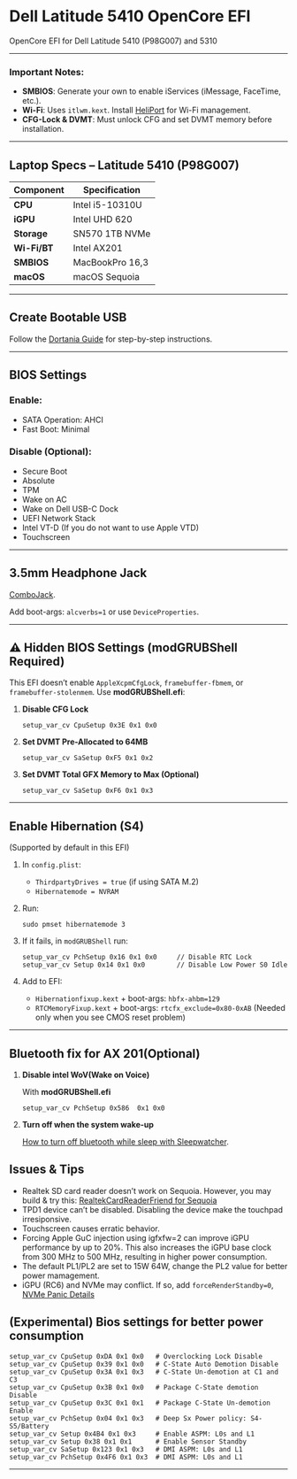 # **Dell Latitude 5410 OpenCore EFI**

OpenCore EFI for Dell Latitude 5410 (P98G007) and 5310

---

### Important Notes:

* **SMBIOS**: Generate your own to enable iServices (iMessage, FaceTime, etc.).
* **Wi-Fi**: Uses `itlwm.kext`. Install [HeliPort](https://github.com/OpenIntelWireless/HeliPort) for Wi-Fi management.
* **CFG-Lock & DVMT**: Must unlock CFG and set DVMT memory before installation.

---

## **Laptop Specs – Latitude 5410 (P98G007)**

| Component    | Specification   |
| ------------ | --------------- |
| **CPU**      | Intel i5-10310U |
| **iGPU**     | Intel UHD 620   |
| **Storage**  | SN570 1TB NVMe  |
| **Wi-Fi/BT** | Intel AX201     |
| **SMBIOS**   | MacBookPro 16,3 |
| **macOS**    | macOS Sequoia   |

---

## **Create Bootable USB**

Follow the [Dortania Guide](https://dortania.github.io/OpenCore-Install-Guide/installer-guide/) for step-by-step instructions.

---

## **BIOS Settings**

### Enable:

* SATA Operation: AHCI
* Fast Boot: Minimal

### Disable (Optional):

* Secure Boot
* Absolute
* TPM
* Wake on AC
* Wake on Dell USB-C Dock
* UEFI Network Stack
* Intel VT-D (If you do not want to use Apple VTD)
* Touchscreen

---

## **3.5mm Headphone Jack**

[ComboJack](https://github.com/macos86/ComboJack).

Add boot-args: `alcverbs=1` or use `DeviceProperties`.

---

## ⚠️ **Hidden BIOS Settings (modGRUBShell Required)**

This EFI doesn’t enable `AppleXcpmCfgLock`, `framebuffer-fbmem`, or `framebuffer-stolenmem`. Use **modGRUBShell.efi**:

1. **Disable CFG Lock**

   ```
   setup_var_cv CpuSetup 0x3E 0x1 0x0
   ```

2. **Set DVMT Pre-Allocated to 64MB**

   ```
   setup_var_cv SaSetup 0xF5 0x1 0x2
   ```

3. **Set DVMT Total GFX Memory to Max (Optional)**

   ```
   setup_var_cv SaSetup 0xF6 0x1 0x3
   ```

---

## **Enable Hibernation (S4)**

(Supported by default in this EFI)

1. In `config.plist`:

   * `ThirdpartyDrives = true` (if using SATA M.2)
   * `Hibernatemode = NVRAM`

2. Run:

   ```
   sudo pmset hibernatemode 3
   ```

3. If it fails, in `modGRUBShell` run:

   ```
   setup_var_cv PchSetup 0x16 0x1 0x0     // Disable RTC Lock  
   setup_var_cv Setup 0x14 0x1 0x0        // Disable Low Power S0 Idle
   ```

4. Add to EFI:

   * `Hibernationfixup.kext` + boot-args: `hbfx-ahbm=129`
   * `RTCMemoryFixup.kext` + boot-args: `rtcfx_exclude=0x80-0xAB` (Needed only when you see CMOS reset problem)

---

## **Bluetooth fix for AX 201(Optional)**

1. **Disable intel WoV(Wake on Voice)**

   With **modGRUBShell.efi**

   ```
   setup_var_cv PchSetup 0x586  0x1 0x0
   ```

2. **Turn off when the system wake-up**

   [How to turn off bluetooth while sleep with Sleepwatcher](https://github.com/amane1234/Wakeup_bluetooth_fix).



## **Issues & Tips**

* Realtek SD card reader doesn’t work on Sequoia. However, you may build & try this: [RealtekCardReaderFriend for Sequoia](https://github.com/Lorys89/RealtekCardReaderFriend)
* TPD1 device can’t be disabled. Disabling the device make the touchpad irresiponsive.
* Touchscreen causes erratic behavior.
* Forcing Apple GuC injection using igfxfw=2 can improve iGPU performance by up to 20%. This also increases the iGPU base clock from 300 MHz to 500 MHz, resulting in higher power consumption.
* The default PL1/PL2 are set to 15W 64W, change the PL2 value for better power mamagement.
* iGPU (RC6) and NVMe may conflict. If so, add `forceRenderStandby=0`, [NVMe Panic Details](https://github.com/acidanthera/bugtracker/issues/1193)


## (Experimental) Bios settings for better power consumption

   ```
   setup_var_cv CpuSetup 0xDA 0x1 0x0   # Overclocking Lock Disable
   setup_var_cv CpuSetup 0x39 0x1 0x0   # C-State Auto Demotion Disable
   setup_var_cv CpuSetup 0x3A 0x1 0x3   # C-State Un-demotion at C1 and C3
   setup_var_cv CpuSetup 0x3B 0x1 0x0   # Package C-State demotion Disable
   setup_var_cv CpuSetup 0x3C 0x1 0x1   # Package C-State Un-demotion Enable
   setup_var_cv PchSetup 0x04 0x1 0x3   # Deep Sx Power policy: S4-S5/Battery
   setup_var_cv Setup 0x4B4 0x1 0x3     # Enable ASPM: L0s and L1
   setup_var_cv Setup 0x38 0x1 0x1      # Enable Sensor Standby
   setup_var_cv SaSetup 0x123 0x1 0x3   # DMI ASPM: L0s and L1
   setup_var_cv PchSetup 0x4F6 0x1 0x3  # DMI ASPM: L0s and L1
   ```
---

